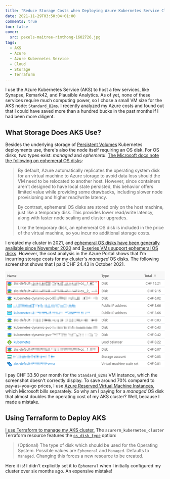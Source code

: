 ```yaml
---
title: "Reduce Storage Costs when Deploying Azure Kubernetes Service Clusters with Terraform"
date: 2021-11-29T03:50:04+01:00
comments: true
toc: false
cover:
  src: pexels-maitree-rimthong-1602726.jpg
tags:
  - AKS
  - Azure
  - Azure Kubernetes Service
  - Cloud
  - Storage
  - Terraform
---
```


I use the Azure Kubernetes Service (AKS) to host a few services, like Synapse, Remark42, and Plausible Analytics. As of yet, none of these services require much computing power, so I chose a small VM size for the AKS node: `Standard_B2ms`. I recently analyzed my Azure costs and found out that I could have saved more than a hundred bucks in the past months if I had been more diligent.

<!--more-->

## What Storage Does AKS Use?

Besides the underlying storage of [Persistent Volumes](https://kubernetes.io/docs/concepts/storage/persistent-volumes/) Kubernetes deployments use, there's also the node itself requiring an OS disk. For OS disks, two types exist: _managed_ and _ephemeral_. [The Microsoft docs note the following on ephemeral OS disks](https://docs.microsoft.com/en-us/azure/aks/cluster-configuration#ephemeral-os):

> By default, Azure automatically replicates the operating system disk for an virtual machine to Azure storage to avoid data loss should the VM need to be relocated to another host. However, since containers aren't designed to have local state persisted, this behavior offers limited value while providing some drawbacks, including slower node provisioning and higher read/write latency.
>
> By contrast, ephemeral OS disks are stored only on the host machine, just like a temporary disk. This provides lower read/write latency, along with faster node scaling and cluster upgrades.
>
> Like the temporary disk, an ephemeral OS disk is included in the price of the virtual machine, so you incur no additional storage costs.

I created my cluster in 2021, and [ephemeral OS disks have been generally available since November 2020](https://github.com/Azure/AKS/releases/tag/2020-11-16) and [B-series VMs support ephemeral OS disks](https://docs.microsoft.com/en-us/azure/virtual-machines/sizes-b-series-burstable). However, the cost analysis in the Azure Portal shows that I'm incurring storage costs for my cluster's _managed_ OS disks. The following screenshot shows that I paid CHF 24.43 in October 2021.

![Screenshot of my October 2021 Azure Kubernetes Cluster costs in the Azure Portal](azure-portal-cost-analysis.png)

I pay CHF 33.50 per month for the `Standard_B2ms` VM instance, which the screenshot doesn't correctly display. To save around 70% compared to pay-as-you-go prices, I use [Azure Reserved Virtual Machine Instances](https://azure.microsoft.com/en-us/pricing/reserved-vm-instances/), which Microsoft bills separately. So why am I paying for a _managed_ OS disk that almost doubles the operating cost of my AKS cluster? Well, because I made a mistake.

## Using Terraform to Deploy AKS

[I use Terraform to manage my AKS cluster.](/blog/use-terraform-to-deploy-an-azure-kubernetes-service-aks-cluster-traefik-2-cert-manager-and-lets-encrypt-certificates) The `azurerm_kubernetes_cluster` Terraform resource features the [`os_disk_type`](https://registry.terraform.io/providers/hashicorp/azurerm/latest/docs/resources/kubernetes_cluster#os_disk_type) option:

> (Optional) The type of disk which should be used for the Operating System. Possible values are `Ephemeral` and `Managed`. Defaults to `Managed`. Changing this forces a new resource to be created.

Here it is! I didn't explicitly set it to `Ephemeral` when I initially configured my cluster over six months ago. An expensive mistake!
